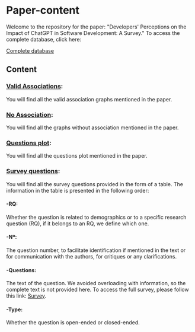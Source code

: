 # Paper-content
Welcome to the repository for the paper: "Developers' Perceptions on the Impact of ChatGPT in Software Development: A Survey." To access the complete database, click here:  

[Complete database](https://github.com/gpt-impact/Full_analysis_plot)

## Content 
### [Valid Associations](./Valid%20Associations):
You will find all the valid association graphs mentioned in the paper.

### [No Association](./No%20Associations):
You will find all the graphs without association mentioned in the paper.

### [Questions plot](./Questions%20plot): 
You will find all the questions plot mentioned in the paper.

### [Survey questions](https://drive.google.com/file/d/1_uXMG_YIQpsW0OEv9hIcfHk821jGx943/view?usp=sharing):  
You will find all the survey questions provided in the form of a table. The information in the table is presented in the following order:
#### -RQ:
Whether the question is related to demographics or to a specific research question (RQ), if it belongs to an RQ, we define which one.
#### -Nº:
The question number, to facilitate identification if mentioned in the text or for communication with the authors, for critiques or any clarifications.
#### -Questions:
The text of the question. We avoided overloading with information, so the complete text is not provided here. To access the full survey, please follow this link: [Survey](https://drive.google.com/file/d/1mBqmsEJBouvPqCIgQDqzBGWnsqqdqAbo/view?usp=sharing).
#### -Type:
Whether the question is open-ended or closed-ended.
